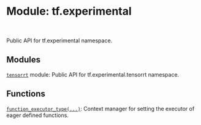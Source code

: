 <div itemscope itemtype="http://developers.google.com/ReferenceObject">
<meta itemprop="name" content="tf.experimental" />
<meta itemprop="path" content="Stable" />
</div>

# Module: tf.experimental


<table class="tfo-notebook-buttons tfo-api" align="left">
</table>



Public API for tf.experimental namespace.



## Modules

[`tensorrt`](../tf/experimental/tensorrt.md) module: Public API for tf.experimental.tensorrt namespace.

## Functions

[`function_executor_type(...)`](../tf/experimental/function_executor_type.md): Context manager for setting the executor of eager defined functions.



